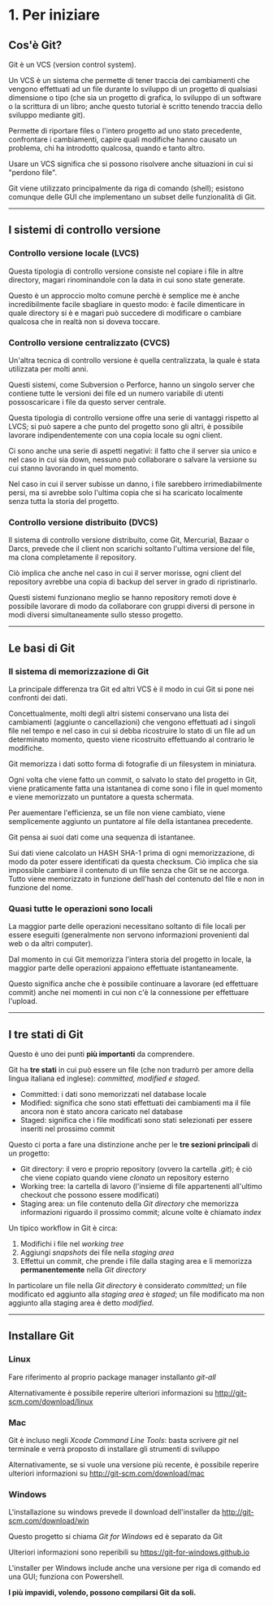 # 1. Per iniziare
## Cos'è Git?

Git è un VCS (version control system).

Un VCS è un sistema che permette di tener traccia dei cambiamenti che vengono effettuati ad un file  durante lo sviluppo di un progetto di qualsiasi dimensione o tipo (che sia un progetto di grafica, lo sviluppo di un software o la scrittura di un libro; anche questo tutorial è scritto tenendo traccia dello sviluppo mediante git).

Permette di riportare files o l'intero progetto ad uno stato precedente, confrontare i cambiamenti, capire quali modifiche hanno causato un problema, chi ha introdotto qualcosa, quando e tanto altro.

Usare un VCS significa che si possono risolvere anche situazioni in cui si "perdono file".

Git viene utilizzato principalmente da riga di comando (shell); esistono comunque delle GUI che implementano un subset delle funzionalità di Git.

---
## I sistemi di controllo versione
### Controllo versione locale (LVCS)
Questa tipologia di controllo versione consiste nel copiare i file in altre directory, magari rinominandole con la data in cui sono state generate.

Questo è un approccio molto comune perchè è semplice me è anche incredibilmente facile sbagliare in questo modo: è facile dimenticare in quale directory si è e magari può succedere di modificare o cambiare qualcosa che in realtà non si doveva toccare.

### Controllo versione centralizzato (CVCS)
Un'altra tecnica di controllo versione è quella centralizzata, la quale è stata utilizzata per molti anni.

Questi sistemi, come Subversion o Perforce, hanno un singolo server che contiene tutte le versioni dei file ed un numero variabile di utenti possoscaricare i file da questo server centrale.

Questa tipologia di controllo versione offre una serie di vantaggi rispetto al LVCS; si può sapere a che punto del progetto sono gli altri, è possibile lavorare indipendentemente con una copia locale su ogni client.

Ci sono anche una serie di aspetti negativi: il fatto che il server sia unico e nel caso in cui sia down, nessuno può collaborare o salvare la versione su cui stanno lavorando in quel momento.

Nel caso in cui il server subisse un danno, i file sarebbero irrimediabilmente persi, ma si avrebbe solo l'ultima copia che si ha scaricato localmente senza tutta la storia del progetto.

### Controllo versione distribuito (DVCS)
Il sistema di controllo versione distribuito, come Git, Mercurial, Bazaar o Darcs, prevede che il client non scarichi soltanto l'ultima versione del file, ma clona completamente il repository.

Ciò implica che anche nel caso in cui il server morisse, ogni client del repository avrebbe una copia di backup del server in grado di ripristinarlo.

Questi sistemi funzionano meglio se hanno repository remoti dove è possibile lavorare di modo da collaborare con gruppi diversi di persone in modi diversi simultaneamente sullo stesso progetto.

---
## Le basi di Git
### Il sistema di memorizzazione di Git
La principale differenza tra Git ed altri VCS è il modo in cui Git si pone nei confronti dei dati.

Concettualmente, molti degli altri sistemi conservano una lista dei cambiamenti (aggiunte o cancellazioni) che vengono effettuati ad i singoli file nel tempo e nel caso in cui si debba ricostruire lo stato di un file ad un determinato momento, questo viene ricostruito effettuando al contrario le modifiche.

Git memorizza i dati sotto forma di fotografie di un filesystem in miniatura.

Ogni volta che viene fatto un commit, o salvato lo stato del progetto in Git, viene praticamente fatta una istantanea di come sono i file in quel momento e viene memorizzato un puntatore a questa schermata.

Per auementare l'efficienza, se un file non viene cambiato, viene semplicemente aggiunto un puntatore al file della istantanea precedente.

Git pensa ai suoi dati come una sequenza di istantanee.

Sui dati viene calcolato un HASH SHA-1 prima di ogni memorizzazione, di modo da poter essere identificati da questa checksum. Ciò implica che sia impossible cambiare il contenuto di un file senza che Git se ne accorga. Tutto viene memorizzato in funzione dell'hash del contenuto del file e non in funzione del nome.

### Quasi tutte le operazioni sono locali
La maggior parte delle operazioni necessitano soltanto di file locali per essere eseguiti (generalmente non servono informazioni provenienti dal web o da altri computer).

Dal momento in cui Git memorizza l'intera storia del progetto in locale, la maggior parte delle operazioni appaiono effettuate istantaneamente.

Questo significa anche che è possibile continuare a lavorare (ed effettuare commit)  anche nei momenti in cui non c'è la connessione per effettuare l'upload.

---
## I tre stati di Git
Questo è uno dei punti **più importanti** da comprendere.

Git ha **tre stati** in cui può essere un file (che non tradurrò per amore della lingua italiana ed inglese): *committed, modified e staged*.
* Committed: i dati sono memorizzati nel database locale
* Modified: significa che sono stati effettuati dei cambiamenti ma il file ancora non è stato ancora caricato nel database
* Staged: significa che i file modificati sono stati selezionati per essere inseriti nel prossimo commit

Questo ci porta a fare una distinzione anche per le **tre sezioni principali** di un progetto:
* Git directory: il vero e proprio repository (ovvero la cartella *.git*); è ciò che viene copiato quando viene *clonato* un repository esterno
* Working tree: la cartella di lavoro (l'insieme di file appartenenti all'ultimo checkout che possono essere modificati)
* Staging area: un file contenuto della *Git directory* che memorizza informazioni riguardo il prossimo commit; alcune volte è chiamato *index*

Un tipico workflow in Git è circa:
1. Modifichi i file nel *working tree*
2. Aggiungi *snapshots* dei file nella *staging area*
3. Effettui un commit, che prende i file dalla staging area e li memorizza **permanentemente** nella *Git directory*

In particolare un file nella *Git directory* è considerato *committed*; un file modificato ed aggiunto alla *staging area* è *staged*; un file modificato ma non aggiunto alla staging area è detto *modified*.

---
## Installare Git
### Linux
Fare riferimento al proprio package manager installanto *git-all*

Alternativamente è possibile reperire ulteriori informazioni su http://git-scm.com/download/linux

### Mac
Git è incluso negli *Xcode Command Line Tools*: basta scrivere *git* nel terminale e verrà proposto di installare gli strumenti di sviluppo

Alternativamente, se si vuole una versione più recente, è possibile reperire ulteriori informazioni su http://git-scm.com/download/mac

### Windows
L'installazione su windows prevede il download dell'installer da http://git-scm.com/download/win

Questo progetto si chiama *Git for Windows* ed è separato da Git

Ulteriori informazioni sono reperibili su https://git-for-windows.github.io

L'installer per Windows include anche una versione per riga di comando ed una GUI; funziona con Powershell.

**I più impavidi, volendo, possono compilarsi Git da soli.**
